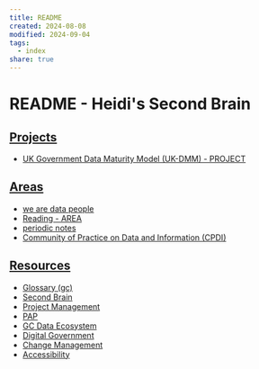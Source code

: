 ```yaml
---
title: README
created: 2024-08-08
modified: 2024-09-04
tags:
  - index
share: true
---
```

# README - Heidi's Second Brain

## [Projects](./PROJECT.md)
- [UK Government Data Maturity Model (UK-DMM) - PROJECT](./UK%20Government%20Data%20Maturity%20Model%20(UK-DMM)%20-%20PROJECT.md)

## [Areas](./AREA.md)
- [we are data people](./we%20are%20data%20people.md)
- [Reading - AREA](./Reading%20-%20AREA.md)
- [periodic notes](periodic%20notes.md)
- [Community of Practice on Data and Information (CPDI)](Community%20of%20Practice%20on%20Data%20and%20Information%20(CPDI).md)

## [Resources](./RESOURCE.md)
- [Glossary (gc)](./Glossary%20(gc).md)
- [Second Brain](Second%20Brain.md)
- [Project Management](./Project%20Management.md)
- [PAP](./PAP.md)
- [GC Data Ecosystem](./GC%20Data%20Ecosystem.md)
- [Digital Government](./Digital%20Government.md)
- [Change Management](Change%20Management.md)
- [Accessibility](./Accessibility.md)


